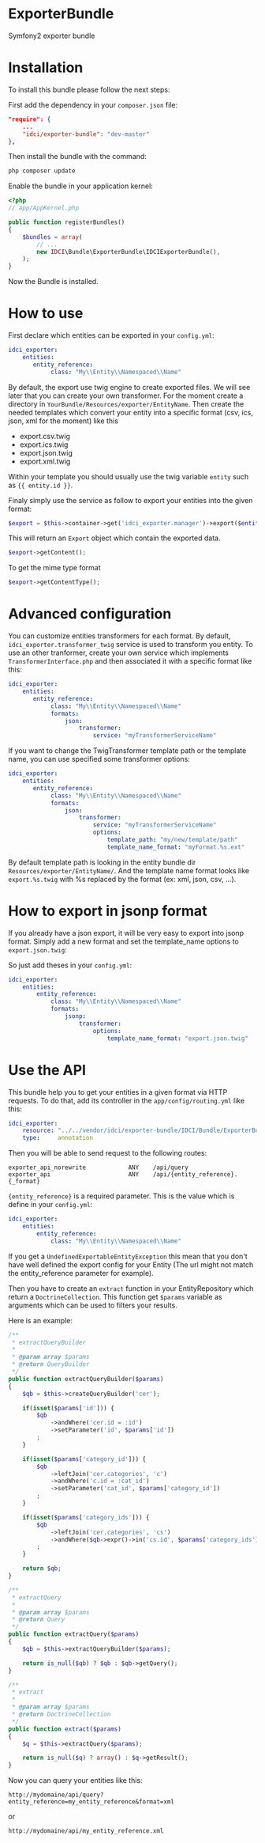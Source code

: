 ExporterBundle
==============

Symfony2 exporter bundle


Installation
===========

To install this bundle please follow the next steps:

First add the dependency in your `composer.json` file:

```json
"require": {
    ...
    "idci/exporter-bundle": "dev-master"
},
```

Then install the bundle with the command:

```sh
php composer update
```

Enable the bundle in your application kernel:

```php
<?php
// app/AppKernel.php

public function registerBundles()
{
    $bundles = array(
        // ...
        new IDCI\Bundle\ExporterBundle\IDCIExporterBundle(),
    );
}
```

Now the Bundle is installed.


How to use
==========

First declare which entities can be exported in your `config.yml`:

```yml
idci_exporter:
    entities:
       entity_reference:
            class: "My\\Entity\\Namespaced\\Name"
```

By default, the export use twig engine to create exported files. We will see later
that you can create your own transformer. For the moment create a directory
in `YourBundle/Resources/exporter/EntityName`. Then create the needed templates which convert
your entity into a specific format (csv, ics, json, xml for the moment) like this

  * export.csv.twig
  * export.ics.twig
  * export.json.twig
  * export.xml.twig

Within your template you should usually use the twig variable `entity` such as `{{ entity.id }}`.

Finaly simply use the service as follow to export your entities into the given format:

```php
$export = $this->container->get('idci_exporter.manager')->export($entities, $format);
```

This will return an `Export` object which contain the exported data.

```php
$export->getContent();
```

To get the mime type format

```php
$export->getContentType();
```

Advanced configuration
======================

You can customize entities transformers for each format. By default, `idci_exporter.transformer_twig`
service is used to transform you entity. To use an other tranformer, create your
own service which implements `TransformerInterface.php` and then associated it 
with a specific format like this:
```yml
idci_exporter:
    entities:
       entity_reference:
            class: "My\\Entity\\Namespaced\\Name"
            formats:
                json:
                    transformer:
                        service: "myTransformerServiceName"
```

If you want to change the TwigTransformer template path or the template name, 
you can use specified some transformer options:

```yml
idci_exporter:
    entities:
       entity_reference:
            class: "My\\Entity\\Namespaced\\Name"
            formats:
                json:
                    transformer:
                        service: "myTransformerServiceName"
                        options:
                            template_path: "my/new/template/path"
                            template_name_format: "myFormat.%s.ext"
```

By default template path is looking in the entity bundle dir `Resources/exporter/EntityName/`.
And the template name format looks like `export.%s.twig` with %s replaced by the format (ex: xml, json, csv, ...).


How to export in jsonp format
=============================

If you already have a json export, it will be very easy to export into jsonp format.
Simply add a new format and set the template_name options to `export.json.twig`:

So just add theses in your `config.yml`:

```yml
idci_exporter:
    entities:
        entity_reference:
            class: "My\\Entity\\Namespaced\\Name"
            formats:
                jsonp:
                    transformer:
                        options:
                            template_name_format: "export.json.twig"
```

Use the API
===========

This bundle help you to get your entities in a given format via HTTP requests.
To do that, add its controller in the `app/config/routing.yml` like this:

```yml
idci_exporter:
    resource: "../../vendor/idci/exporter-bundle/IDCI/Bundle/ExporterBundle/Controller"
    type:     annotation
```

Then you will be able to send request to the following routes:

    exporter_api_norewrite            ANY    /api/query
    exporter_api                      ANY    /api/{entity_reference}.{_format}

`{entity_reference}` is a required parameter. This is the value which is define in
your `config.yml`:

```yml
idci_exporter:
    entities:
        entity_reference:
            class: "My\\Entity\\Namespaced\\Name"
```

If you get a `UndefinedExportableEntityException` this mean that you don't have
well defined the export config for your Entity (The url might not match the entity_reference parameter for example).

Then you have to create an `extract` function in your EntityRepository which return
a `DoctrineCollection`. This function get `$params` variable as arguments which
can be used to filters your results.

Here is an example:

```php
/**
 * extractQueryBuilder
 *
 * @param array $params
 * @return QueryBuilder
 */
public function extractQueryBuilder($params)
{
    $qb = $this->createQueryBuilder('cer');

    if(isset($params['id'])) {
        $qb
            ->andWhere('cer.id = :id')
            ->setParameter('id', $params['id'])
        ;
    }

    if(isset($params['category_id'])) {
        $qb
            ->leftJoin('cer.categories', 'c')
            ->andWhere('c.id = :cat_id')
            ->setParameter('cat_id', $params['category_id'])
        ;
    }

    if(isset($params['category_ids'])) {
        $qb
            ->leftJoin('cer.categories', 'cs')
            ->andWhere($qb->expr()->in('cs.id', $params['category_ids']))
        ;
    }

    return $qb;
}

/**
 * extractQuery
 *
 * @param array $params
 * @return Query
 */
public function extractQuery($params)
{
    $qb = $this->extractQueryBuilder($params);

    return is_null($qb) ? $qb : $qb->getQuery();
}

/**
 * extract
 *
 * @param array $params
 * @return DoctrineCollection
 */
public function extract($params)
{
    $q = $this->extractQuery($params);

    return is_null($q) ? array() : $q->getResult();
}
```

Now you can query your entities like this:

    http://mydomaine/api/query?entity_reference=my_entity_reference&format=xml

or

    http://mydomaine/api/my_entity_reference.xml
